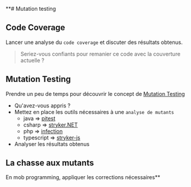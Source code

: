 **# Mutation testing

## Code Coverage
Lancer une analyse du `code coverage` et discuter des résultats obtenus.

> Seriez-vous confiants pour remanier ce code avec la couverture actuelle ?

## Mutation Testing
Prendre un peu de temps pour découvrir le concept de [Mutation Testing](https://xtrem-tdd.netlify.app/Flavours/mutation-testing)
- Qu'avez-vous appris ?
- Mettez en place les outils nécessaires à une `analyse de mutants`
  - java => [pitest](https://pitest.org/)
  - csharp => [stryker.NET](https://stryker-mutator.io/docs/stryker-net/introduction/)
  - php => [infection](https://infection.github.io/guide/)
  - typescript => [stryker-js](https://stryker-mutator.io/docs/stryker-js/introduction/)
- Analyser les résultats obtenus

## La chasse aux mutants

En mob programming, appliquer les corrections nécessaires**

